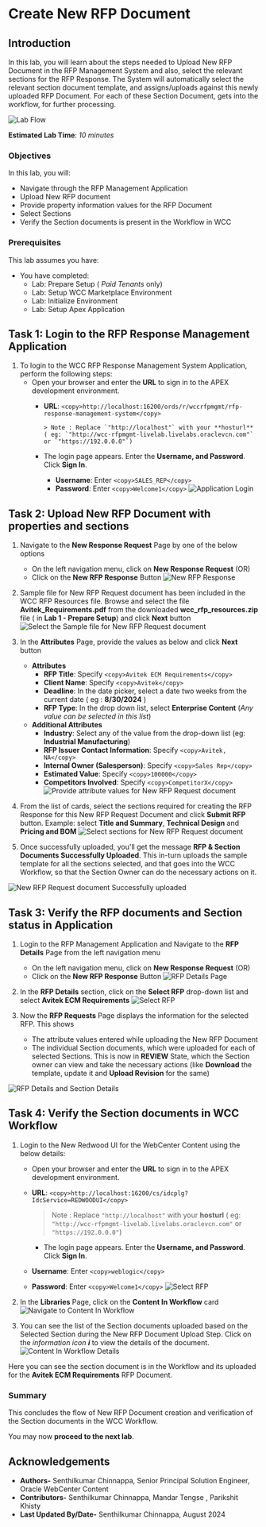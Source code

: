 # Create New RFP Document

## Introduction

In this lab, you will learn about the steps needed to Upload New RFP Document in the RFP Management System and also, select the relevant sections for the RFP Response. The System will automatically select the relevant section document template, and assigns/uploads against this newly uploaded RFP Document. For each of these Section Document, gets into the workflow, for further processing.

  ![Lab Flow](./images/create_new_rfp_flow.png "Create New RFP Document - Lab Flow")

**Estimated Lab Time**: *10 minutes*

### Objectives

In this lab, you will:

* Navigate through the RFP Management Application
* Upload New RFP document
* Provide property information values for the RFP Document
* Select Sections
* Verify the Section documents is present in the Workflow in WCC

### Prerequisites

This lab assumes you have:

* You have completed:
  * Lab: Prepare Setup ( *Paid Tenants* only)
  * Lab: Setup WCC Marketplace Environment
  * Lab: Initialize Environment
  * Lab: Setup Apex Application

## Task 1: Login to the RFP Response Management Application

1. To login to the WCC RFP Response Management System Application, perform the following steps:
    * Open your browser and enter the **URL** to sign in to the APEX development environment.
        * **URL**:
                    ```
                    <copy>http://localhost:16200/ords/r/wccrfpmgmt/rfp-response-management-system</copy>
                    ```

              > Note : Replace `"http://localhost"` with your **hosturl** ( eg: `"http://wcc-rfpmgmt-livelab.livelabs.oraclevcn.com"` or `"https://192.0.0.0"`)

        * The login page appears. Enter the **Username, and Password**. Click **Sign In**.
            * **Username**: Enter
                        ```
                        <copy>SALES_REP</copy>
                        ```
            * **Password**: Enter
                        ```
                        <copy>Welcome1</copy>
                        ```
  ![Application Login](images/apex_setup_task5_step1.png "Login to APEX Application")

## Task 2: Upload New RFP Document with properties and sections

1. Navigate to the **New Response Request** Page by one of the below options
    * On the left navigation menu, click on **New Response Request**
        (OR)
    * Click on the **New RFP Response** Button
  ![New RFP Response](images/create_new_rfp_task1_step2.png "New RFP Response")

2. Sample file for New RFP Request document has been included in the WCC RFP Resources file. Browse and select the file **Avitek_Requirements.pdf** from the downloaded **wcc\_rfp\_resources.zip** file ( in **Lab 1 - Prepare Setup**) and click **Next** button
  ![Select the Sample file for New RFP Request document](images/create_new_rfp_task1_step3.png "Select the Sample file for New RFP Request document")

3. In the **Attributes** Page, provide the values as below and click **Next** button
    * **Attributes**
        * **RFP Title**: Specify
                ```
                <copy>Avitek ECM Requirements</copy>
                ```
        * **Client Name**: Specify
                ```
                <copy>Avitek</copy>
                ```
        * **Deadline**: In the date picker, select a date two weeks from the current date ( eg : **8/30/2024** )
        * **RFP Type**: In the drop down list, select **Enterprise Content** (*Any value can be selected in this list*)
    * **Additional Attributes**
        * **Industry**: Select any of the value from the drop-down list (eg: **Industrial Manufacturing**)
        * **RFP Issuer Contact Information**: Specify
                ```
                <copy>Avitek, NA</copy>
                ```
        * **Internal Owner (Salesperson)**: Specify
                ```
                <copy>Sales Rep</copy>
                ```
        * **Estimated Value**: Specify
                ```
                <copy>100000</copy>
                ```
        * **Competitors Involved**: Specify
                ```
                <copy>CompetitorX</copy>
                ```
  ![Provide attribute values for New RFP Request document](images/create_new_rfp_task1_step4.png "Provide attribute values for New RFP Request document")

4. From the list of cards, select the sections required for creating the RFP Response for this New RFP Request Document and click **Submit RFP** button.
    Example: select **Title and Summary**, **Technical Design** and **Pricing and BOM**
  ![Select sections for New RFP Request document](images/create_new_rfp_task1_step5.png "Select sections for New RFP Request document")

5. Once successfully uploaded, you'll get the message **RFP & Section Documents Successfully Uploaded**. This in-turn uploads the sample template for all the sections selected, and that goes into the WCC Workflow, so that the Section Owner can do the necessary actions on it.

  ![New RFP Request document Successfully uploaded](images/create_new_rfp_task1_step6.png "New RFP Request document Successfully uploaded")

## Task 3: Verify the RFP documents and Section status in Application

1. Login to the RFP Management Application and Navigate to the **RFP Details** Page from the left navigation menu
    * On the left navigation menu, click on **New Response Request**
        (OR)
    * Click on the **New RFP Response** Button
  ![RFP Details Page](images/create_new_rfp_task3_step1.png "RFP Details Page")

2. In the **RFP Details** section, click on the **Select RFP** drop-down list and select **Avitek ECM Requirements**
  ![Select RFP](images/create_new_rfp_task3_step2.png "Select the uploaded RFP")

3. Now the **RFP Requests** Page displays the information for the selected RFP. This shows
    * The attribute values entered while uploading the New RFP Document
    * The individual Section documents, which were uploaded for each of selected Sections. This is now in **REVIEW** State, which the Section owner can view and take the necessary actions (like **Download** the template, update it and **Upload Revision** for the same)

  ![RFP Details and Section Details](images/create_new_rfp_task3_step3.png "RFP Details and Section Details")

## Task 4: Verify the Section documents in WCC Workflow

1. Login to the New Redwood UI for the WebCenter Content using the below details:
    * Open your browser and enter the **URL** to sign in to the APEX development environment.

    * **URL**:
                ```
                <copy>http://localhost:16200/cs/idcplg?IdcService=REDWOODUI</copy>
                ```

        > Note : Replace `"http://localhost"` with your **hosturl** ( eg: `"http://wcc-rfpmgmt-livelab.livelabs.oraclevcn.com"` or `"https://192.0.0.0"`)

        * The login page appears. Enter the **Username, and Password**. Click **Sign In**.

    * **Username**: Enter
                ```
                <copy>weblogic</copy>
                ```
    * **Password**: Enter
                ```
                <copy>Welcome1</copy>
                ```
  ![Select RFP](images/create_new_rfp_task4_step1.png "Select the uploaded RFP")

2. In the **Libraries** Page, click on the **Content In Workflow** card
  ![Navigate to Content In Workflow](images/create_new_rfp_task4_step2.png "Navigate to Content In Workflow")

3. You can see the list of the Section documents uploaded based on the Selected Section during the New RFP Document Upload Step. Click on the *information icon* ***i*** to view the details of the document.
![Content In Workflow Details](images/create_new_rfp_task4_step3.png "Content In Workflow Details")

 Here you can see the section document is in the Workflow and its uploaded for the **Avitek ECM Requirements** RFP Document.

### Summary

 This concludes the flow of New RFP Document creation and verification of the Section documents in the WCC Workflow.

 You may now **proceed to the next lab**.

## Acknowledgements

* **Authors-** Senthilkumar Chinnappa, Senior Principal Solution Engineer, Oracle WebCenter Content
* **Contributors-** Senthilkumar Chinnappa, Mandar Tengse , Parikshit Khisty
* **Last Updated By/Date-** Senthilkumar Chinnappa, August 2024
